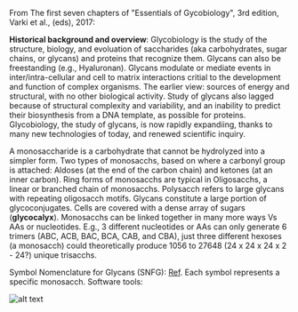 From The first seven chapters of "Essentials of Gycobiology", 3rd edition, Varki et al., (eds), 2017:

**Historical background and overview**: Glycobiology is the study of the structure, biology, and evoluation of saccharides (aka carbohydrates, sugar chains, or glycans) and proteins that recognize them. Glycans can also be freestanding (e.g., Hyaluronan). Glycans modulate or mediate events in inter/intra-cellular and cell to matrix interactions critial to the development and function of complex organisms. The earlier view: sources of energy and structural, with no other biological activity. Study of glycans also lagged because of structural complexity and variability, and an inability to predict their biosynthesis from a DNA template, as possible for proteins. Glycobiology, the study of glycans, is now rapidly expandiing, thanks to many new technologies of today, and renewed scientific inquiry. 

A monosaccharide is a carbohydrate that cannot be hydrolyzed into a simpler form. Two types of monosacchs, based on where a carbonyl group is attached: Aldoses (at the end of the carbon chain) and ketones (at an inner carbon). Ring forms of monosacchs are typical in Oligosacchs, a linear or branched chain of monosacchs. Polysacch refers to large glycans with repeating oligosacch motifs. Glycans constitute a large portion of glycoconjugates. Cells are covered with a dense array of sugars (<b>glycocalyx</b>). Monosacchs can be linked together in many more ways Vs AAs or nucleotides. E.g., 3 different nucleotides or AAs can only generate 6 trimers (ABC, ACB, BAC, BCA, CAB, and CBA), just three different hexoses (a monosacch) could theoretically produce 1056 to 27648 (24 x 24 x 24 x 2 - 24?) unique trisacchs. 

Symbol Nomenclature for Glycans (SNFG): [Ref](https://www.ncbi.nlm.nih.gov/glycans/snfg.html). Each symbol represents a specific monosacch. Software tools: 

![alt text](http://url/to/img.png)
